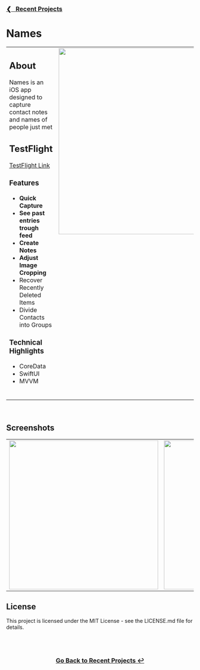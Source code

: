<h3><a href="https://github.com/ricardonovelot">❮‎‎‎ &nbsp; Recent Projects</a></h3>

<h1>Names</h1>

<table>
<tr>
<td valign="top">

<h2>About</h2>
<p>Names is an iOS app designed to capture contact notes and names of people just met</p>

<h2>TestFlight</h2>
<a href="https://testflight.apple.com/join/NuON0fEq">TestFlight Link</a>
<br>

<h3>Features</h3>
<ul>
<li><strong>Quick Capture</strong>  </li>
<li><strong>See past entries trough feed </strong>  </li>
<li><strong>Create Notes</strong>  </li>
<li><strong>Adjust Image Cropping</strong>  </li>
<li>Recover Recently Deleted Items</li>
<li>Divide Contacts into Groups</li>
</ul>

<h3>Technical Highlights</h3>
<ul>
<li>CoreData</li>
<li>SwiftUI</li>
<li>MVVM</li>
</ul>
<br>

</td>
<td valign="top">
<img src="https://github.com/user-attachments/assets/41a6a1ac-ee93-4960-a0a9-3ff324aba93d" width="500">
</td>
</tr>
</table>
<br>

<h2>Screenshots</h2>

<table>
<tr>
<td valign="top">
  <img src="https://github.com/user-attachments/assets/0b5728c2-f72d-45d5-9612-476832e0ab61" width="400">
</td>

<td valign="top">
  <img src="https://github.com/user-attachments/assets/b2aa8ddd-cdeb-4d0a-95d5-5ef8df9632d0" width="400">
</td>

<td valign="top">
  <img src="https://github.com/user-attachments/assets/c901dbef-a4f0-4ae5-8eea-2f8d30732288" width="400">
</td>
  
</tr>
</table>

  
<h2>License</h2>
<p>This project is licensed under the MIT License - see the LICENSE.md file for details.</p>
<br>

<br>
<h3 align="center"><a href="https://github.com/ricardonovelot">Go Back to Recent Projects ↩</a></h3>
<br>

